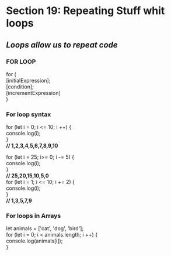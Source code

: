 # Section 19: Repeating Stuff whit loops
## *Loops allow us to repeat code*
### **FOR LOOP** 
for (  
    [initialExpression];  
    [condition];  
    [incrementExpression]  
    )
### For loop syntax
for (let i = 0; i <= 10; i ++) {  
    console.log(i);  
    }  
**// 1,2,3,4,5,6,7,8,9,10**    

for (let i = 25; i>= 0; i -= 5) {  
    console.log(i);  
    }  
**// 25,20,15,10,5,0**  
for (let i = 1; i <= 10; i += 2) {  
    console.log(i);  
    }  
**// 1,3,5,7,9**
### For loops in Arrays
let animals = ['cat', 'dog', 'bird'];  
for (let i = 0; i < animals.length; i ++) {  
    console.log(animals[i]);  
    }